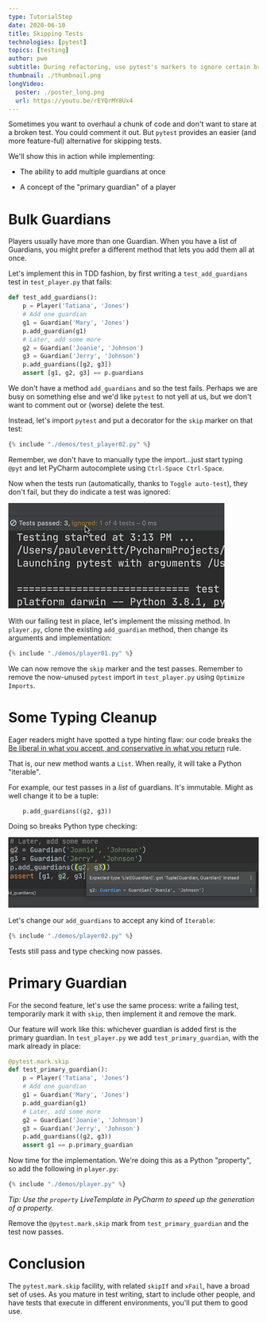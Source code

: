 ```yaml
---
type: TutorialStep
date: 2020-06-10
title: Skipping Tests
technologies: [pytest]
topics: [testing]
author: pwe
subtitle: During refactoring, use pytest's markers to ignore certain breaking tests.
thumbnail: ./thumbnail.png
longVideo:
  poster: ./poster_long.png
  url: https://youtu.be/rEYQrMY8Ux4
---
```


Sometimes you want to overhaul a chunk of code and don't want to stare at a broken test. 
You could comment it out. 
But `pytest` provides an easier (and more feature-ful) alternative for skipping tests.

We'll show this in action while implementing:

- The ability to add multiple guardians at once

- A concept of the "primary guardian" of a player

# Bulk Guardians

Players usually have more than one Guardian.
When you have a list of Guardians, you might prefer a different method that lets you add them all at once.

Let's implement this in TDD fashion, by first writing a `test_add_guardians` test in `test_player.py` that fails:

```python
def test_add_guardians():
    p = Player('Tatiana', 'Jones')
    # Add one guardian
    g1 = Guardian('Mary', 'Jones')
    p.add_guardian(g1)
    # Later, add some more
    g2 = Guardian('Joanie', 'Johnson')
    g3 = Guardian('Jerry', 'Johnson')
    p.add_guardians([g2, g3])
    assert [g1, g2, g3] == p.guardians
```

We don't have a method `add_guardians` and so the test fails.
Perhaps we are busy on something else and we'd like `pytest` to not yell at us, but we don't want to comment out or (worse) delete the test.

Instead, let's import `pytest` and put a decorator for the `skip` marker on that test:

```python
{% include "./demos/test_player02.py" %}
```

Remember, we don't have to manually type the import...just start typing `@pyt` and let PyCharm autocomplete using `Ctrl-Space Ctrl-Space`.

Now when the tests run (automatically, thanks to `Toggle auto-test`), they don't fail, but they do indicate a test was ignored:

![Ignored Tests](./ignored_tests.png)

With our failing test in place, let's implement the missing method. 
In `player.py`, clone the existing `add_guardian` method, then change its arguments and implementation:

```python
{% include "./demos/player01.py" %}
```

We can now remove the `skip` marker and the test passes. 
Remember to remove the now-unused `pytest` import in `test_player.py` using `Optimize Imports`.

# Some Typing Cleanup

Eager readers might have spotted a type hinting flaw: our code breaks the [Be liberal in what you accept, and conservative in what you return](https://m.oursky.com/type-hints-better-type-at-python-28de692c3a4b) rule.

That is, our new method wants a `List`. 
When really, it will take a Python "iterable".

For example, our test passes in a *list* of guardians. It's immutable. 
Might as well change it to be a tuple:

```
    p.add_guardians((g2, g3))
```

Doing so breaks Python type checking:

![Type Checking](./type_checking.png)

Let's change our `add_guardians` to accept any kind of `Iterable`:

```python
{% include "./demos/player02.py" %}
```

Tests still pass and type checking now passes.

# Primary Guardian

For the second feature, let's use the same process: write a failing test, temporarily mark it with `skip`, then implement it and remove the mark.

Our feature will work like this: whichever guardian is added first is the primary guardian.
In `test_player.py` we add `test_primary_guardian`, with the mark already in place:

```python
@pytest.mark.skip
def test_primary_guardian():
    p = Player('Tatiana', 'Jones')
    # Add one guardian
    g1 = Guardian('Mary', 'Jones')
    p.add_guardian(g1)
    # Later, add some more
    g2 = Guardian('Joanie', 'Johnson')
    g3 = Guardian('Jerry', 'Johnson')
    p.add_guardians((g2, g3))
    assert g1 == p.primary_guardian
```

Now time for the implementation.
We're doing this as a Python "property", so add the following in `player.py`:

```python
{% include "./demos/player.py" %}
```

*Tip: Use the `property` LiveTemplate in PyCharm to speed up the generation of a property.* 

Remove the `@pytest.mark.skip` mark from `test_primary_guardian` and the test now passes.

# Conclusion

The `pytest.mark.skip` facility, with related `skipIf` and `xFail`, have a broad set of uses.
As you mature in test writing, start to include other people, and have tests that execute in different environments, you'll put them to good use.
